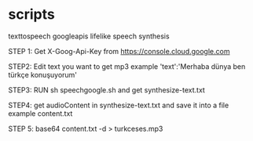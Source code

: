# scripts
texttospeech googleapis lifelike speech synthesis

STEP 1:
Get X-Goog-Api-Key from https://console.cloud.google.com

STEP2:
Edit text you want to get mp3 example 'text':'Merhaba dünya ben türkçe konuşuyorum'

STEP3:
RUN sh speechgoogle.sh and get synthesize-text.txt

STEP4:
get audioContent in synthesize-text.txt and save it into a file example content.txt

STEP 5:
base64 content.txt -d > turkceses.mp3
